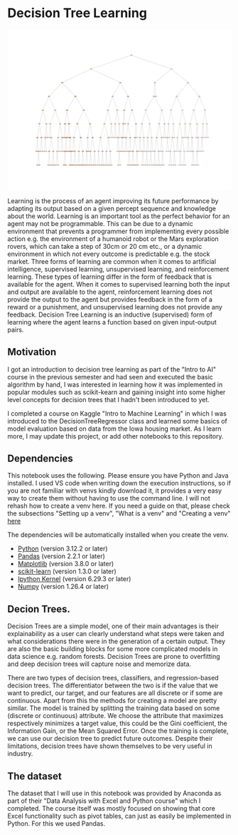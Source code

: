 # Decision Tree Learning

<img src=".\Decision_Tree.png">

Learning is the process of an agent improving its future performance by adapting its output based on a given percept sequence and knowledge about the world. Learning is an important tool as the perfect behavior for an agent may not be programmable. This can be due to a dynamic environment that prevents a programmer from implementing every possible action e.g. the environment of a humanoid robot or the Mars exploration rovers, which can take a step of 30cm or 20 cm etc., or a dynamic environment in which not every outcome is predictable e.g. the stock market. Three forms of learning are common when it comes to artificial intelligence, supervised learning, unsupervised learning, and reinforcement learning. These types of learning differ in the form of feedback that is available for the agent. When it comes to supervised learning both the input and output are available to the agent, reinforcement learning does not provide the output to the agent but provides feedback in the form of a reward or a punishment, and unsupervised learning does not provide any feedback. Decision Tree Learning is an inductive (supervised) form of learning where the agent learns a function based on given input-output pairs. 

## Motivation

I got an introduction to decision tree learning as part of the "Intro to AI" course in the previous semester and had seen and executed the basic algorithm by hand, I was interested in learning how it was implemented in popular modules such as scikit-kearn and gaining insight into some higher level concepts for decision trees that I hadn't been introduced to yet. 

I completed a course on Kaggle "Intro to Machine Learning" in which I was introduced to the DecisionTreeRegressor class and learned some basics of model evaluation based on data from the Iowa housing market. As I learn more, I may update this project, or add other notebooks to this repository.  



## Dependencies

This notebook uses the following. Please ensure you have Python and Java installed. I used VS code when writing down the execution instructions, so if you are not familiar with venvs kindly download it, it provides a very easy way to create them without having to use the command line. I will not rehash how to create a venv here. If you need a guide on that, please check the subsections "Setting up a venv", "What is a venv" and "Creating a venv" [here](https://github.com/Kena-Njonge/Grade_Analysis)

The dependencies will be automatically installed when you create the venv.

- [Python](https://www.python.org/) (version 3.12.2 or later)
- [Pandas](https://pandas.pydata.org/) (version 2.2.1 or later)
- [Matplotlib](https://matplotlib.org/) (version 3.8.0 or later)
- [scikit-learn](https://scikit-learn.org/stable/) (version 1.3.0 or later)
- [Ipython Kernel](https://ipython.org/) (version 6.29.3 or later)
- [Numpy](https://numpy.org/) (version 1.26.4 or later)




## Decion Trees.

Decision Trees are a simple model, one of their main advantages is their explainability as a user can clearly understand what steps were taken and what considerations there were in the generation of a certain output. They are also the basic building blocks for some more complicated models in data science e.g. random forests. Decision Trees are prone to overfitting and deep decision trees will capture noise and memorize data. 


There are two types of decision trees, classifiers, and regression-based decision trees. The differentiator between the two is if the value that we want to predict, our target, and our features are all discrete or if some are continuous. Apart from this the methods for creating a model are pretty similar. The model is trained by splitting the training data based on some (discrete or continuous) attribute. We choose the attribute that maximizes respectively minimizes a target value, this could be the Gini coefficient, the Information Gain, or the Mean Squared Error. Once the training is complete, we can use our decision tree to predict future outcomes. Despite their limitations, decision trees have shown themselves to be very useful in industry. 
## The dataset

The dataset that I will use in this notebook was provided by Anaconda as part of their "Data Analysis with Excel and Python course" which I completed. The course itself was mostly focused on showing that core Excel functionality such as pivot tables, can just as easily be implemented in Python. For this we used Pandas. 
